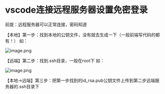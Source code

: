 # vscode连接远程服务器设置免密登录

前提：远程服务器可以正常连接，密码知道

【本地】第一步：找到本地的公钥文件，没有就去生成一下（一般前端写代码的都有！）
如：

![image.png](https://p9-juejin.byteimg.com/tos-cn-i-k3u1fbpfcp/ee328f6fd37a406da0f4efb9277d6786~tplv-k3u1fbpfcp-watermark.image?)

【远端】第二步：找到.ssh目录，一般在root下
如：

![image.png](https://p1-juejin.byteimg.com/tos-cn-i-k3u1fbpfcp/086a2c08a69140c388bd2d8a57d5a905~tplv-k3u1fbpfcp-watermark.image?)

【本地->远端】第三步：把第一步找到的id_rsa.pub公钥文件上传到第二步远端服务器的.ssh目录下